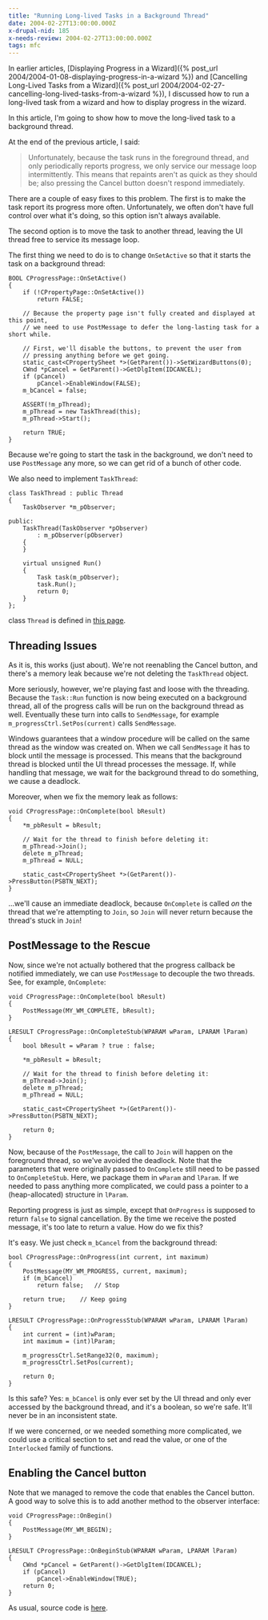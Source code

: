 ```yaml
---
title: "Running Long-lived Tasks in a Background Thread"
date: 2004-02-27T13:00:00.000Z
x-drupal-nid: 185
x-needs-review: 2004-02-27T13:00:00.000Z
tags: mfc
---
```

In earlier articles, [Displaying Progress in a Wizard]({% post_url 2004/2004-01-08-displaying-progress-in-a-wizard %}) and [Cancelling Long-Lived Tasks from a Wizard]({% post_url 2004/2004-02-27-cancelling-long-lived-tasks-from-a-wizard %}), I discussed how to run a long-lived task from a wizard and how to display progress in the wizard.

In this article, I'm going to show how to move the long-lived task to a background thread.

At the end of the previous article, I said:

> Unfortunately, because the task runs in the foreground thread, and only periodically reports progress, we only service our message loop intermittently. This means that repaints aren't as quick as they should be; also pressing the Cancel button doesn't respond immediately.

There are a couple of easy fixes to this problem. The first is to make the task report its progress more often. Unfortunately, we often don't have full control over what it's doing, so this option isn't always available.

The second option is to move the task to another thread, leaving the UI thread free to service its message loop.

The first thing we need to do is to change `OnSetActive` so that it starts the task on a background thread:

```
BOOL CProgressPage::OnSetActive()
{
	if (!CPropertyPage::OnSetActive())
		return FALSE;

	// Because the property page isn't fully created and displayed at this point,
	// we need to use PostMessage to defer the long-lasting task for a short while.

	// First, we'll disable the buttons, to prevent the user from
	// pressing anything before we get going.
	static_cast<CPropertySheet *>(GetParent())->SetWizardButtons(0);
	CWnd *pCancel = GetParent()->GetDlgItem(IDCANCEL);
	if (pCancel)
		pCancel->EnableWindow(FALSE);
	m_bCancel = false;

	ASSERT(!m_pThread);
	m_pThread = new TaskThread(this);
	m_pThread->Start();

	return TRUE;
}
```

Because we're going to start the task in the background, we don't need to use `PostMessage` any more, so we can get rid of a bunch of other code.

We also need to implement `TaskThread`:

```
class TaskThread : public Thread
{
	TaskObserver *m_pObserver;

public:
	TaskThread(TaskObserver *pObserver)
		: m_pObserver(pObserver)
	{
	}

	virtual unsigned Run()
	{
		Task task(m_pObserver);
		task.Run();
		return 0;
	}
};
```

class `Thread` is defined in [this page](/node/view/141).

## Threading Issues

As it is, this works (just about). We're not reenabling the Cancel button, and there's a memory leak because we're not deleting the `TaskThread` object.

More seriously, however, we're playing fast and loose with the threading. Because the `Task::Run` function is now being executed on a background thread, all of the progress calls will be run on the background thread as well. Eventually these turn into calls to `SendMessage`, for example `m_progressCtrl.SetPos(current)` calls `SendMessage`.

Windows guarantees that a window procedure will be called on the same thread as the window was created on. When we call `SendMessage` it has to block until the message is processed. This means that the background thread is blocked until the UI thread processes the message. If, while handling that message, we wait for the background thread to do something, we cause a deadlock.

Moreover, when we fix the memory leak as follows:

```
void CProgressPage::OnComplete(bool bResult)
{
	*m_pbResult = bResult;

	// Wait for the thread to finish before deleting it:
	m_pThread->Join();
	delete m_pThread;
	m_pThread = NULL;

	static_cast<CPropertySheet *>(GetParent())->PressButton(PSBTN_NEXT);
}
```

...we'll cause an immediate deadlock, because `OnComplete` is called _on_ the thread that we're attempting to `Join`, so `Join` will never return because the thread's stuck in `Join`!

## PostMessage to the Rescue

Now, since we're not actually bothered that the progress callback be notified immediately, we can use `PostMessage` to decouple the two threads. See, for example, `OnComplete`:

```
void CProgressPage::OnComplete(bool bResult)
{
	PostMessage(MY_WM_COMPLETE, bResult);
}

LRESULT CProgressPage::OnCompleteStub(WPARAM wParam, LPARAM lParam)
{
	bool bResult = wParam ? true : false;

	*m_pbResult = bResult;

	// Wait for the thread to finish before deleting it:
	m_pThread->Join();
	delete m_pThread;
	m_pThread = NULL;

	static_cast<CPropertySheet *>(GetParent())->PressButton(PSBTN_NEXT);

	return 0;
}
```

Now, because of the `PostMessage`, the call to `Join` will happen on the foreground thread, so we've avoided the deadlock.
Note that the parameters that were originally passed to `OnComplete` still need to be passed to `OnCompleteStub`. Here, we package them in `wParam` and `lParam`. If we needed to pass anything more complicated, we could pass a pointer to a (heap-allocated) structure in `lParam`.

Reporting progress is just as simple, except that `OnProgress` is supposed to return `false` to signal cancellation. By the time we receive the posted message, it's too late to return a value. How do we fix this?

It's easy. We just check `m_bCancel` from the background thread:

```
bool CProgressPage::OnProgress(int current, int maximum)
{
	PostMessage(MY_WM_PROGRESS, current, maximum);
	if (m_bCancel)
		return false;	// Stop

	return true;	// Keep going
}

LRESULT CProgressPage::OnProgressStub(WPARAM wParam, LPARAM lParam)
{
	int current = (int)wParam;
	int maximum = (int)lParam;

	m_progressCtrl.SetRange32(0, maximum);
	m_progressCtrl.SetPos(current);

	return 0;
}
```

Is this safe? Yes: `m_bCancel` is only ever set by the UI thread and only ever accessed by the background thread, and it's a boolean, so we're safe. It'll never be in an inconsistent state.

If we were concerned, or we needed something more complicated, we could use a critical section to set and read the value, or one of the `Interlocked` family of functions.

## Enabling the Cancel button

Note that we managed to remove the code that enables the Cancel button. A good way to solve this is to add another method to the observer interface:

```
void CProgressPage::OnBegin()
{
	PostMessage(MY_WM_BEGIN);
}

LRESULT CProgressPage::OnBeginStub(WPARAM wParam, LPARAM lParam)
{
	CWnd *pCancel = GetParent()->GetDlgItem(IDCANCEL);
	if (pCancel)
		pCancel->EnableWindow(TRUE);
	return 0;
}
```

As usual, source code is [here](/node/view/143).
